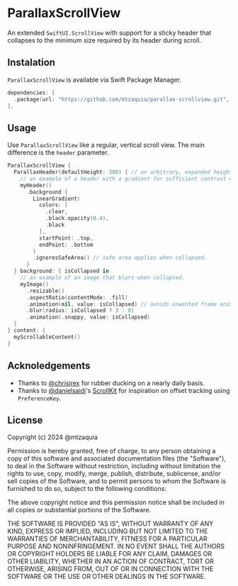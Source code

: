 # ParallaxScrollView

An extended `SwiftUI.ScrollView` with support for a sticky header that collapses to the minimum size required by its header during scroll.

## Instalation

`ParallaxScrollView` is available via Swift Package Manager.

```swift
dependencies: [
  .package(url: "https://github.com/mtzaquia/parallax-scrollview.git", from: "1.0.0"),
],
```

## Usage

Use `ParallaxScrollView` like a regular, vertical scroll view. The main difference is the `header` parameter. 

```swift
ParallaxScrollView {
  ParallaxHeader(defaultHeight: 300) { // an arbitrary, expanded height, or `nil`.
    // an example of a header with a gradient for sufficient contrast with the background image.
    myHeader()
      .background {
        LinearGradient(
          colors: [
            .clear,
            .black.opacity(0.4),
            .black
          ],
          startPoint: .top,
          endPoint: .bottom
        )
        .ignoresSafeArea() // safe area applies when collapsed.
      }
  } background: { isCollapsed in
    // an example of an image that blurs when collapsed.
    myImage()
      .resizable()
      .aspectRatio(contentMode: .fill)
      .animation(nil, value: isCollapsed) // avoids unwanted frame animation during scroll.
      .blur(radius: isCollapsed ? 3 : 0)
      .animation(.snappy, value: isCollapsed)
  }
} content: {
  myScrollableContent()
}
```

## Acknoledgements

- Thanks to [@chrisjrex](https://github.com/chrisjrex) for rubber ducking on a nearly daily basis.
- Thanks to [@danielsaidi](https://github.com/danielsaidi)'s [ScrollKit](https://github.com/danielsaidi/ScrollKit) for inspiration on offset tracking using `PreferenceKey`.

## License

Copyright (c) 2024 @mtzaquia

Permission is hereby granted, free of charge, to any person obtaining a copy
of this software and associated documentation files (the "Software"), to deal
in the Software without restriction, including without limitation the rights
to use, copy, modify, merge, publish, distribute, sublicense, and/or sell
copies of the Software, and to permit persons to whom the Software is
furnished to do so, subject to the following conditions:

The above copyright notice and this permission notice shall be included in all
copies or substantial portions of the Software.

THE SOFTWARE IS PROVIDED "AS IS", WITHOUT WARRANTY OF ANY KIND, EXPRESS OR
IMPLIED, INCLUDING BUT NOT LIMITED TO THE WARRANTIES OF MERCHANTABILITY,
FITNESS FOR A PARTICULAR PURPOSE AND NONINFRINGEMENT. IN NO EVENT SHALL THE
AUTHORS OR COPYRIGHT HOLDERS BE LIABLE FOR ANY CLAIM, DAMAGES OR OTHER
LIABILITY, WHETHER IN AN ACTION OF CONTRACT, TORT OR OTHERWISE, ARISING FROM,
OUT OF OR IN CONNECTION WITH THE SOFTWARE OR THE USE OR OTHER DEALINGS IN THE
SOFTWARE.
